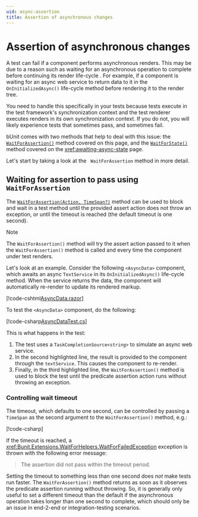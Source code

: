 ```yaml
---
uid: async-assertion
title: Assertion of asynchronous changes
---
```


# Assertion of asynchronous changes

A test can fail if a component performs asynchronous renders. This may be due to a reason such as waiting for an asynchronous operation to complete before continuing its render life-cycle . For example, if a component is waiting for an async web service to return data to it in the `OnInitializedAsync()` life-cycle method before rendering it to the render tree.

You need to handle this specifically in your tests because tests execute in the test framework's synchronization context and the test renderer executes renders in its own synchronization context. If you do not, you will likely experience tests that sometimes pass, and sometimes fail.

bUnit comes with two methods that help to deal with this issue: the [`WaitForAssertion()`](xref:Bunit.RenderedFragmentWaitForHelperExtensions.WaitForAssertion(Bunit.IRenderedFragmentBase,Action,System.Nullable{TimeSpan})) method covered on this page, and the [`WaitForState()`](xref:Bunit.RenderedFragmentWaitForHelperExtensions.WaitForState(Bunit.IRenderedFragmentBase,Func{System.Boolean},System.Nullable{TimeSpan})) method covered on the <xref:awaiting-async-state> page.

Let's start by taking a look at the ` WaitForAssertion` method in more detail.

## Waiting for assertion to pass using `WaitForAssertion`

The [`WaitForAssertion(Action, TimeSpan?)`](xref:Bunit.RenderedFragmentWaitForHelperExtensions.WaitForAssertion(Bunit.IRenderedFragmentBase,Action,System.Nullable{TimeSpan})) method can be used to block and wait in a test method until the provided assert action does not throw an exception, or until the timeout is reached (the default timeout is one second).

> [!NOTE]
> The `WaitForAssertion()` method will try the assert action passed to it when the `WaitForAssertion()` method is called and every time the component under test renders.

Let's look at an example. Consider the following `<AsyncData>` component, which awaits an async `TextService` in its `OnInitializedAsync()` life-cycle method. When the service returns the data, the component will automatically re-render to update its rendered markup. 

[!code-cshtml[AsyncData.razor](../../../samples/components/AsyncData.razor)]

To test the `<AsyncData>` component, do the following:

[!code-csharp[AsyncDataTest.cs](../../../samples/tests/xunit/AsyncDataTest.cs?start=52&end=62&highlight=2,8,11)]

This is what happens in the test:

1. The test uses a `TaskCompletionSource<string>` to simulate an async web service.
2. In the second highlighted line, the result is provided to the component through the `textService`. This causes the component to re-render.
3. Finally, in the third highlighted line, the `WaitForAssertion()` method is used to block the test until the predicate assertion action runs without throwing an exception.
 
### Controlling wait timeout

The timeout, which defaults to one second, can be controlled by passing a `TimeSpan` as the second argument to the `WaitForAssertion()` method, e.g.:

[!code-csharp[](../../../samples/tests/xunit/AsyncDataTest.cs?start=63&end=63)]

If the timeout is reached, a <xref:Bunit.Extensions.WaitForHelpers.WaitForFailedException> exception is thrown with the following error message:

> The assertion did not pass within the timeout period.

Setting the timeout to something less than one second does _not_ make tests run faster. The `WaitForAssertion()` method returns as soon as it observes the predicate assertion running without throwing. So, it is generally only useful to set a different timeout than the default if the asynchronous operation takes longer than one second to complete, which should only be an issue in end-2-end or integration-testing scenarios.
